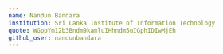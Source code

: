 ```yaml
---
name: Nandun Bandara
institution: Sri Lanka Institute of Information Technology
quote: WGppYm12b3Bndm9kamluIHhndm5uIGphIDIwMjEh
github_user: nandunbandara
---
```


